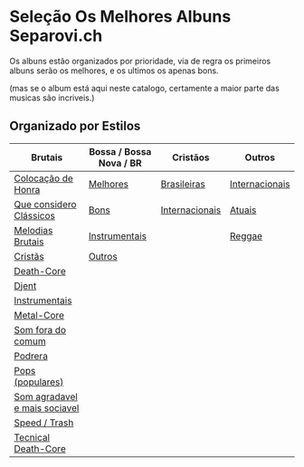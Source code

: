 # Seleção Os Melhores Albuns Separovi.ch

Os albuns estão organizados por prioridade, via de regra os primeiros albuns serão os melhores, e os ultimos os apenas bons.    

(mas se o album está aqui neste catalogo, certamente a maior parte das musicas são incriveis.)

## Organizado por Estilos
| Brutais        | Bossa / Bossa Nova / BR | Cristãos | Outros |
|---------------------------------------------------------|-----|-----------|--|
| [Colocação de Honra](/Brutais/Honorable.html)           | [Melhores](/Bossa/Best.html) | [Brasileiras](/Christians/Brazilian.html)  |  [Internacionais](/Outros/International.html) |
| [Que considero Clássicos](/Brutais/Bit-classic.html)    | [Bons](/Bossa/Nice.html) | [Internacionais](/Christians/International.html) | [Atuais](/Outros/Mais-Atuais.html) |
| [Melodias Brutais](/Brutais/Brutal-melody.html)         | [Instrumentais](/Bossa/Instrumental.html) | | [Reggae](/Outros/Reggae.html) |
| [Cristãs](/Brutais/Christians.html)                     | [Outros](/Bossa/Outros.html) | | |
| [Death-Core](/Brutais/DeathCore.html)                   | | | |
| [Djent](/Brutais/Djent.html)                            | | | |
| [Instrumentais](/Brutais/Instrumental.html)             | | | |
| [Metal-Core](/Brutais/MetalCore.html)                   | | | |
| [Som fora do comum](/Brutais/Mind-Blowing.html)         | | | |
| [Podrera](/Brutais/Podrera.html)                        | | | |
| [Pops (populares)](/Brutais/Pops.html)                  | | | |
| [Som agradavel e mais sociavel](/Brutais/Sounds-Nice.html)| | | |
| [Speed / Trash](/Brutais/Speed.html)                    | | | |
| [Tecnical Death-Core](/Brutais/Tecnical-DeathCore.html) | | | |
